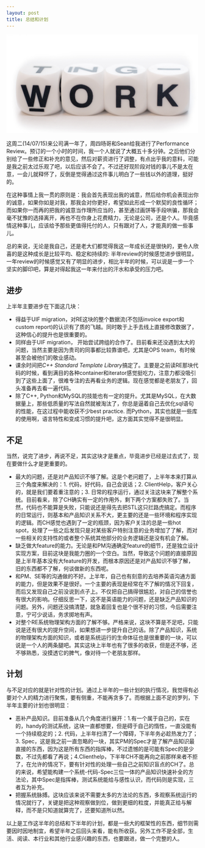 ```yaml
---
layout: post
title: 总结和计划
---
```

<div id="topic"><img src="/images/posts/summary.png" alt="summary and schedule"/></div>

这周二(14/07/15)来公司满一年了，周四旸哥和Sean给我进行了Performance Review。预订的一个小时的时间，我一个人就说了大概五十多分钟。之后他们分别给了一些修正和补充的意见，然后对薪资进行了调整，有点出乎我的意料，可能是我之前太过乐观了吧，以后应该不会了。不过还好现阶段对钱的事儿不是太在意，一会儿就释怀了，反倒是觉得通过这件事儿<span id='edu'>明白了一些钱以外的道理</span>，挺好的。

在这种事情上我一贯的原则是：我会首先表现出我的诚意，然后给你机会表现出你的诚意，如果你如是对我，那我会对你更好，希望如此形成一个<span id='edu'>默契的良性循环</span>；而如果你一而再的把我的诚意当作理所应当的，甚至通过画饼等手段哄骗，那我会毫不犹豫的选择离开，再也不在你身上花费精力，无论是公司，还是个人。<span id='edu'>毕竟感情这种事儿，应该给予那些更值得托付的人，只有跟对了人，才能真的做一些事儿</span>。

总的来说，无论是我自己，还是老大们都觉得我这一年成长还是很快的，更令人欣喜的是这种成长是比较<span id='edu'>平均</span>、<span id='edu'>稳定</span>和<span id='edu'>持续</span>的: 半年review的时候感觉进步很明显，一年review的时候感觉又有了明显的进步，相比半年的时候，可以说是<span id='edu'>一步一个坚实的脚印</span>吧，算是对得起我这一年来付出的汗水和承受的压力吧。

## 进步
上半年主要进步在下面这几块：

*   得益于UIF migration，对RE这块的整个<span id='edu'>数据流</span>(不包括invoice export和custom report)的认识有了质的飞越。同时敢于上手去线上直接修改数据了，这种信心的提升也是很重要的。
*   同样由于UIF migration， 开始尝试<span id='edu'>跨组的合作</span>了。目前看来还没遇到太大的问题，当然主要是因为贵司的同事都比较靠谱吧，尤其是OPS team，有时候甚至会被他们的敬业感动。
*   课余时间把*C++ Standard Template Library*搞定了。主要是之前读RE那块代码的时候，看到满目的各种container和iterator感觉挺吃力，注意力都没吸引到了这些上面了，很难专注的去再看业务的逻辑。现在感觉都是老朋友了，回头准备再去看一遍代码。
*   除了C++, <span id='edu'>Python和MySQL的技能</span>也有一定的提升。尤其是MySQL，在大数据量上，那些低质量的写法自然就被淘汰了，你总是逼着自己去优化sql语句的性能，在这过程中能收获不少best practice. 而Python，其实也就是一些库的使用啊，语言特性和变成习惯的提升吧，这方面其实觉得不是很明显。

## 不足
当然，说完了进步，再说不足，其实这块才是重点，毕竟进步已经是过去式了，现在要做什么才是更重要的。

-   最大的问题，还是<span id='edu'>对产品知识不够了解</span>。这是个老问题了，上半年本来打算从三个角度来解决的：1. <span id='edu'>代码</span>，好代码，自己会说话；2. <span id='edu'>ClientHelp</span>，客户关心的，就是我们要着重注意的；3. <span id='edu'>日常的程序运行</span>，通过关注这块来了解整个系统。目前看来，除了CH确实有一定的作用外，剩下两个方案都失败了。当然，代码也不能算是失败，只能说还是得先去把STL这只拦路虎搞定。而程序的日常运行，则基本和产品知识关系不大，更主要的还是一些<span id='edu'>环境和程序实现的逻辑</span>。而CH感觉也遇到了一定的瓶颈，因为<span id='edu'>客户关注的总是一些hot spot</span>，处理了一些之后发现只是对某些客户特别注意的业务增加了了解，而对一些<span id='edu'>相关的支持性</span>的或者整个系统<span id='edu'>其他部分的业务逻辑</span>还是没有机会了解。
-    <span id='edu'>缺乏做大feature的能力</span>。无论是<span id='edu'>和PM沟通确定feature的细节</span>，还是<span id='edu'>独立设计实现方案</span>，目前这块是我能力圈的一个空白。当然，导致这个问题的直接原因是上半年基本没有大feature的开发，而根本原因还是对产品知识不够了解，旧的东西都不了解，何谈做新的东西呢。
-    <span id='edu'>和PM、SE等的沟通做的不好</span>。上半年，自己也有刻意的去培养英语沟通方面的能力，但是效果不是很好。一个主要的表现是<span id='edu'>经常在不了解的情况下回复，而后又发现自己之前没说到点子上</span>。不仅把自己搞得很尴尬，对自己的信誉也有很大的影响。仔细反思一下，这不是英语能力的问题，还是缺乏产品知识的问题。另外，<span id='edu'>问题还没搞清楚，就急着回复</span>也是个很不好的习惯，今后需要注意，<span id='edu'>宁可少说话，务求掷地有声</span>。
-    <span id='edu'>对整个RE系统物理架构方面的了解不够</span>。严格来说，这块不算是不足吧，只能说是还有很大的提升空间，如果想进一步提升自己的话。除了产品知识，系统的物理架构方面的知识，或者是系统运行的生命体征也是很重要的一块，可以说是一个人的两条腿吧。其实这块上半年也有了很多的收获，但是还不够，<span id='edu'>还不够熟悉，没摸透它的脾气，像对待一个老朋友那样</span>。

## 计划
与不足对应的就是针对性的计划。通过上半年的一些计划的执行情况，我觉得有必要<span id='edu'>对个人的精力进行聚焦</span>，要有侧重，不能再贪多了。而根据上面不足的罗列，下半年主要的计划也很明显：

-   <span id='edu'>恶补产品知识</span>。目前准备从几个角度进行展开：1.有一个属于自己的，实在的，handy的<span id='edu'>测试系统</span>，这块一直都想要，但是碍于自己的惰性，一直没能有一个持续稳定的；2. <span id='edu'>代码</span>，上半年扫清了一个障碍，下半年务必趁热发力了；3. <span id='edu'>Spec</span>，这是我之前一直忽略的一块，其实PM的Spec才是了解产品知识最直接的东西，因为这是所有东西的指挥棒，不过遗憾的是可能有Spec的是少数，不过先都看了再说；4.<span id='edu'>Clienthelp</span>，下半年CH不能再向之前那样来者不拒了，在允许的情况下，要有针对性的处理一些自己之前知识盲点的CH了。总的来说，希望能构建一个<span id='edu'>系统-代码-Spec</span>三位一体的<span id='edu'>产品知识快速补全的方法论</span>，其中<span id='edu'>Spec是指挥棒，测试系统能给与感性认识，而代码则是实现</span>，三者互为补充。
-   <span id='edu'>把握系统脉搏</span>。这块应该来说不需要太多的方法论的东西，多观察系统运行的情况就行了，关键是<span id='edu'>把这种观察做到位，做到更细的粒度，并能真正给与解释</span>，而不是只知道就算完了，还要知道所以然。

以上是工作这半年的总结和下半年的计划，都是一些大的框架性的东西，细节则需要因时因地制宜，希望半年之后回头来看，能有所收获。另外工作不是全部，生活、阅读、本行业和其他行业感兴趣的东西，也要跟进，做一个完整的人。

